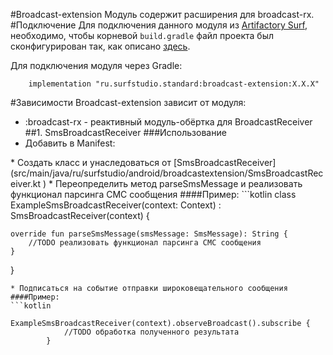 #Broadcast-extension
Модуль содержит расширения для broadcast-rx.
#Подключение
Для подключения данного модуля из [Artifactory Surf](http://artifactory.surfstudio.ru), необходимо,
чтобы корневой `build.gradle` файл проекта был сконфигурирован так, как описано
[здесь](https://bitbucket.org/surfstudio/android-standard/overview).

Для подключения модуля через Gradle:
```
    implementation "ru.surfstudio.standard:broadcast-extension:X.X.X"
```
#Зависимости
Broadcast-extension зависит от модуля:
* :broadcast-rx - реактивный модуль-обёртка для BroadcastReceiver
##1. SmsBroadcastReceiver
###Использование
* Добавить в Manifest: 
<uses-permission android:name="android.permission.RECEIVE_SMS" />
* Создать класс и унаследоваться от [SmsBroadcastReceiver](src/main/java/ru/surfstudio/android/broadcastextension/SmsBroadcastReceiver.kt )
* Переопределить метод parseSmsMessage и реализовать функционал парсинга СМС сообщения
####Пример:
```kotlin
class ExampleSmsBroadcastReceiver(context: Context) : SmsBroadcastReceiver<String>(context) {
    
    override fun parseSmsMessage(smsMessage: SmsMessage): String {
        //TODO реализовать функционал парсинга СМС сообщения
    }
}
```
* Подписаться на событие отправки широковещательного сообщения
####Пример:
```kotlin
        ExampleSmsBroadcastReceiver(context).observeBroadcast().subscribe {
            //TODO обработка полученного результата
        }
```